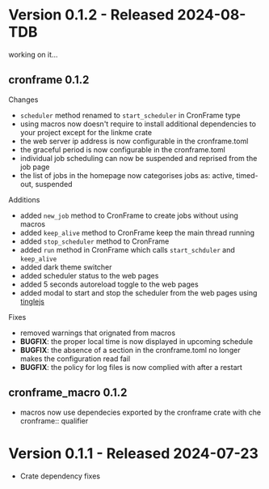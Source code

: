 # Version 0.1.2 - Released 2024-08-TDB
working on it...

## cronframe 0.1.2
Changes
- `scheduler` method renamed to `start_scheduler` in CronFrame type
- using macros now doesn't require to install additional dependencies to your project except for the linkme crate
- the web server ip address is now configurable in the cronframe.toml
- the graceful period is now configurable in the cronframe.toml
- individual job scheduling can now be suspended and reprised from the job page
- the list of jobs in the homepage now categorises jobs as: active, timed-out, suspended

Additions
- added `new_job` method to CronFrame to create jobs without using macros
- added `keep_alive` method to CronFrame keep the main thread running
- added `stop_scheduler` method to CronFrame
- added `run` method in CronFrame which calls `start_schduler` and `keep_alive`
- added dark theme switcher 
- added scheduler status to the web pages
- added 5 seconds autoreload toggle to the web pages
- added modal to start and stop the scheduler from the web pages using [tinglejs](https://tingle.robinparisi.com/)

Fixes
- removed warnings that orignated from macros
- **BUGFIX**: the proper local time is now displayed in upcoming schedule
- **BUGFIX**: the absence of a section in the cronframe.toml no longer makes the configuration read fail
- **BUGFIX**: the policy for log files is now complied with after a restart

## cronframe_macro 0.1.2
- macros now use dependecies exported by the cronframe crate with che cronframe:: qualifier

# Version 0.1.1 - Released 2024-07-23
- Crate dependency fixes